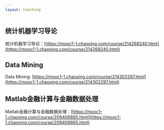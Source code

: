 ```yaml
---
layout: teaching
---
```


## 统计机器学习导论

统计机器学习导论：[https://mooc1-1.chaoxing.com/course/214268240.html](https://mooc1-1.chaoxing.com/course/214268240.html)


## Data Mining

Data Mining: [https://mooc1-1.chaoxing.com/course/214302297.html](https://mooc1-1.chaoxing.com/course/214302297.html)


## Matlab金融计算与金融数据处理

Matlab金融计算与金融数据处理：[https://mooc1-1.chaoxing.com/course/209406865.html](https://mooc1-1.chaoxing.com/course/209406865.html)
